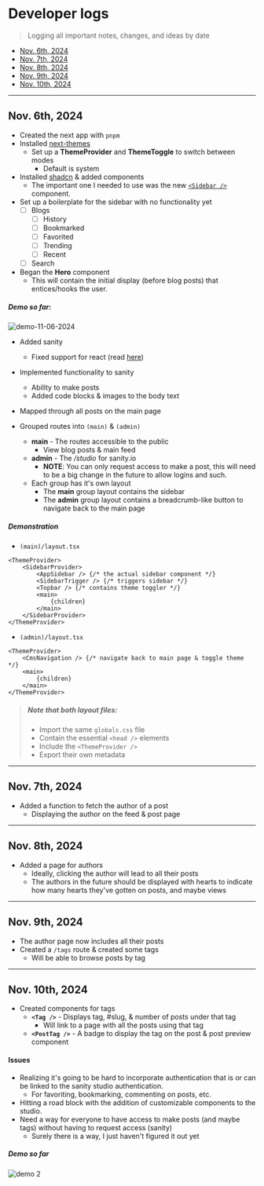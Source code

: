 # Developer logs
> Logging all important notes, changes, and ideas by date

- [Nov. 6th, 2024](#nov-6th-2024)
- [Nov. 7th, 2024](#nov-7th-2024)
- [Nov. 8th, 2024](#nov-8th-2024)
- [Nov. 9th, 2024](#nov-9th-2024)
- [Nov. 10th, 2024](#nov-10th-2024)

---

## Nov. 6th, 2024


- Created the next app with `pnpm`
- Installed [next-themes](https://github.com/pacocoursey/next-themes)
    - Set up a **ThemeProvider** and **ThemeToggle** to switch between modes
        - Default is system
- Installed [shadcn](https://ui.shadcn.com/) & added components
    - The important one I needed to use was the new [`<Sidebar />`](https://ui.shadcn.com/docs/components/sidebar) component.
- Set up a boilerplate for the sidebar with no functionality yet
    - [ ] Blogs
        - [ ] History
        - [ ] Bookmarked
        - [ ] Favorited
        - [ ] Trending
        - [ ] Recent
    - [ ] Search
- Began the **Hero** component
    - This will contain the initial display (before blog posts) that entices/hooks the user.

##### Demo so far:

![demo-11-06-2024](https://i.gyazo.com/583682889164e5d45e3564c54aca653a.gif)

- Added sanity
    - Fixed support for react (read [here](https://www.sanity.io/help/react-19))

- Implemented functionality to sanity
    - Ability to make posts
    - Added code blocks & images to the body text
- Mapped through all posts on the main page
- Grouped routes into `(main)` & `(admin)`
    - **main** - The routes accessible to the public
        - View blog posts & main feed
    - **admin** - The */studio* for sanity.io
        - **NOTE**: You can only request access to make a post, this will need to be a big change in the future to allow logins and such.
    - Each group has it's own layout
        - The **main** group layout contains the sidebar
        - The **admin** group layout contains a breadcrumb-like button to navigate back to the main page

##### Demonstration

- `(main)/layout.tsx`
```tsx
<ThemeProvider>
    <SidebarProvider>
        <AppSidebar /> {/* the actual sidebar component */}
        <SidebarTrigger /> {/* triggers sidebar */}
        <Topbar /> {/* contains theme toggler */}
        <main>
            {children}
        </main>
    </SidebarProvider>
</ThemeProvider>
```

- `(admin)/layout.tsx`
```tsx
<ThemeProvider>
    <CmsNavigation /> {/* navigate back to main page & toggle theme */}
    <main>
        {children}
    </main>
</ThemeProvider>
```

> ##### Note that both layout files:
> - Import the same `globals.css` file
> - Contain the essential `<head />` elements
> - Include the `<ThemeProvider />`
> - Export their own metadata

---

## Nov. 7th, 2024

- Added a function to fetch the author of a post
    - Displaying the author on the feed & post page

---

## Nov. 8th, 2024

- Added a page for authors
    - Ideally, clicking the author will lead to all their posts
    - The authors in the future should be displayed with hearts to indicate how many hearts they've gotten on posts, and maybe views

---

## Nov. 9th, 2024
- The author page now includes all their posts
- Created a `/tags` route & created some tags
    - Will be able to browse posts by tag

---

## Nov. 10th, 2024
- Created components for tags
    - **`<Tag />`** - Displays tag, #slug, & number of posts under that tag
        - Will link to a page with all the posts using that tag
    - **`<PostTag />`** - A badge to display the tag on the post & post preview component

#### Issues
- Realizing it's going to be hard to incorporate authentication that is or can be linked to the sanity studio authentication.
    - For favoriting, bookmarking, commenting on posts, etc.
- Hitting a road block with the addition of customizable components to the studio.
- Need a way for everyone to have access to make posts (and maybe tags) without having to request access (sanity)
    - Surely there is a way, I just haven't figured it out yet


##### Demo so far

![demo 2](https://i.gyazo.com/06a05c09843054516c324a0f62decdb0.gif)